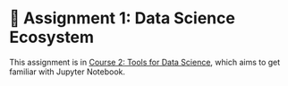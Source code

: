 # :rocket: Assignment 1: Data Science Ecosystem
This assignment is in [Course 2: Tools for Data Science](https://www.coursera.org/learn/open-source-tools-for-data-science?specialization=ibm-data-science), which aims to get familiar with Jupyter Notebook.
